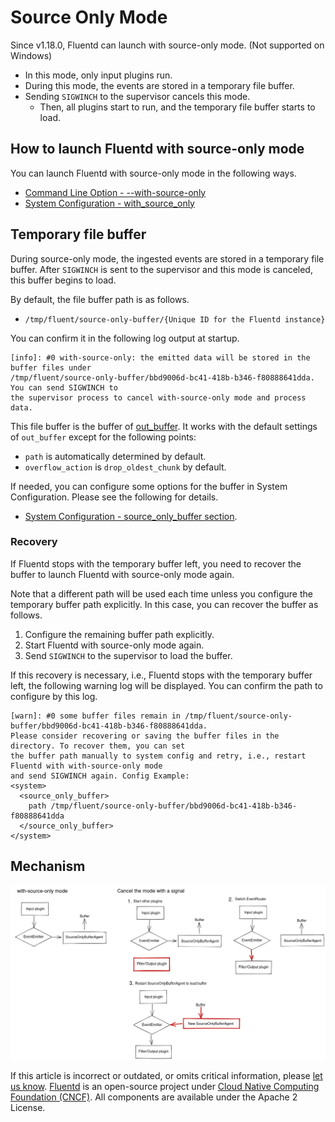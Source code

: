 # Source Only Mode

Since v1.18.0, Fluentd can launch with source-only mode.
(Not supported on Windows)

* In this mode, only input plugins run.
* During this mode, the events are stored in a temporary file buffer.
* Sending `SIGWINCH` to the supervisor cancels this mode.
  * Then, all plugins start to run, and the temporary file buffer starts to load.

## How to launch Fluentd with source-only mode

You can launch Fluentd with source-only mode in the following ways.

* [Command Line Option - --with-source-only](command-line-option.md)
* [System Configuration - with_source_only](system-config.md#with_source_only)

## Temporary file buffer

During source-only mode, the ingested events are stored in a temporary file buffer.
After `SIGWINCH` is sent to the supervisor and this mode is canceled, this buffer begins to load.

By default, the file buffer path is as follows.

* `/tmp/fluent/source-only-buffer/{Unique ID for the Fluentd instance}`

You can confirm it in the following log output at startup.

```
[info]: #0 with-source-only: the emitted data will be stored in the buffer files under
/tmp/fluent/source-only-buffer/bbd9006d-bc41-418b-b346-f80888641dda. You can send SIGWINCH to
the supervisor process to cancel with-source-only mode and process data.
```

This file buffer is the buffer of [out_buffer](../output/buffer.md).
It works with the default settings of `out_buffer` except for the following points:

* `path` is automatically determined by default.
* `overflow_action` is `drop_oldest_chunk` by default.

If needed, you can configure some options for the buffer in System Configuration.
Please see the following for details.

* [System Configuration - source_only_buffer section](system-config.md#less-than-source_only_buffer-greater-than-section).

### Recovery

If Fluentd stops with the temporary buffer left, you need to recover the buffer to launch Fluentd with source-only mode again.

Note that a different path will be used each time unless you configure the temporary buffer path explicitly.
In this case, you can recover the buffer as follows.

1. Configure the remaining buffer path explicitly.
1. Start Fluentd with source-only mode again.
1. Send `SIGWINCH` to the supervisor to load the buffer.

If this recovery is necessary, i.e., Fluentd stops with the temporary buffer left, the following warning log will be displayed.
You can confirm the path to configure by this log.

```
[warn]: #0 some buffer files remain in /tmp/fluent/source-only-buffer/bbd9006d-bc41-418b-b346-f80888641dda.
Please consider recovering or saving the buffer files in the directory. To recover them, you can set
the buffer path manually to system config and retry, i.e., restart Fluentd with with-source-only mode
and send SIGWINCH again. Config Example:
<system>
  <source_only_buffer>
    path /tmp/fluent/source-only-buffer/bbd9006d-bc41-418b-b346-f80888641dda
  </source_only_buffer>
</system>
```

## Mechanism

![source-only-mode mechanism](../.gitbook/assets/source-only-mode-mechanism.png)

If this article is incorrect or outdated, or omits critical information, please [let us know](https://github.com/fluent/fluentd-docs-gitbook/issues?state=open). [Fluentd](http://www.fluentd.org/) is an open-source project under [Cloud Native Computing Foundation \(CNCF\)](https://cncf.io/). All components are available under the Apache 2 License.
